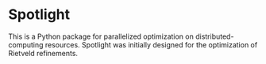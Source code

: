 # Spotlight

This is a Python package for parallelized optimization on distributed-computing resources.
Spotlight was initially designed for the optimization of Rietveld refinements.
